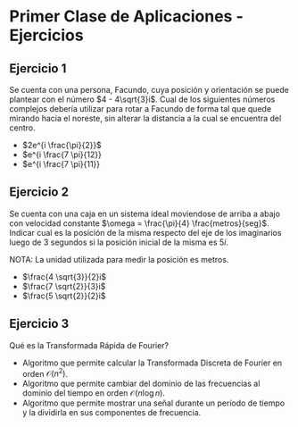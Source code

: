 # Primer Clase de Aplicaciones - Ejercicios

## Ejercicio 1

Se cuenta con una persona, Facundo, cuya posición y orientación se puede plantear con el número $4 - 4\sqrt{3}i$. Cual de los siguientes números complejos debería utilizar para rotar a Facundo de forma tal que quede mirando hacia el noreste, sin alterar la distancia a la cual se encuentra del centro.

-   $2e^{i \frac{\pi}{2}}$
-   $e^{i \frac{7 \pi}{12}}
-   $e^{i \frac{7 \pi}{11}}

## Ejercicio 2

Se cuenta con una caja en un sistema ideal moviendose de arriba a abajo con velocidad constante $\omega = \frac{\pi}{4} \frac{metros}{seg}$. Indicar cual es la posición de la misma respecto del eje de los imaginarios luego de 3 segundos si la posición inicial de la misma es $5i$.

NOTA: La unidad utilizada para medir la posición es metros.

-   $\frac{4 \sqrt{3}}{2}i$
-   $\frac{7 \sqrt{2}}{3}i$
-   $\frac{5 \sqrt{2}}{2}i$

## Ejercicio 3

Qué es la Transformada Rápida de Fourier?

-   Algoritmo que permite calcular la Transformada Discreta de Fourier en orden $\mathcal{O}(n^2)$.
-   Algoritmo que permite cambiar del dominio de las frecuencias al dominio del tiempo en orden $\mathcal{O}(n\log{}n)$.
-   Algoritmo que permite mostrar una señal durante un período de tiempo y la dividirla en sus componentes de frecuencia.
